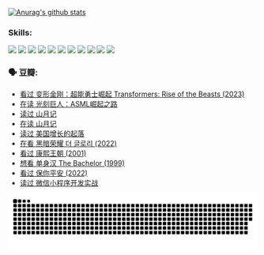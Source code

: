 
[![Anurag's github stats](https://github-readme-stats.vercel.app/api?username=w940853815)](https://github.com/anuraghazra/github-readme-stats)

### Skills:

<code><img height="32" src="https://cdn.jsdelivr.net/npm/simple-icons@v5/icons/python.svg"></code>
<code><img height="32" src="https://cdn.jsdelivr.net/npm/simple-icons@v5/icons/javascript.svg"></code>
<code><img height="32" src="https://cdn.jsdelivr.net/npm/simple-icons@v5/icons/django.svg"></code>
<code><img height="32" src="https://cdn.jsdelivr.net/npm/simple-icons@v5/icons/flask.svg"></code>
<code><img height="32" src="https://cdn.jsdelivr.net/npm/simple-icons@v5/icons/vuetify.svg"></code>
<code><img height="32" src="https://cdn.jsdelivr.net/npm/simple-icons@v5/icons/git.svg"></code>
<code><img height="32" src="https://cdn.jsdelivr.net/npm/simple-icons@v5/icons/docker.svg"></code>
<code><img height="32" src="https://cdn.jsdelivr.net/npm/simple-icons@v5/icons/postgresql.svg"></code>
<code><img height="32" src="https://cdn.jsdelivr.net/npm/simple-icons@v5/icons/elasticsearch.svg"></code>
<code><img height="32" src="https://cdn.jsdelivr.net/npm/simple-icons@v5/icons/macos.svg"></code>
<code><img height="32" src="https://cdn.jsdelivr.net/npm/simple-icons@v5/icons/linux.svg"></code>

### 🗣 豆瓣:

<!-- DOUBAN-ACTIVITIES:START -->
- [看过 变形金刚：超能勇士崛起 Transformers: Rise of the Beasts‎ (2023)](https://www.douban.com/people/136069238/status/4267685771/?_i=86878020)
- [在读 光刻巨人：ASML崛起之路](https://www.douban.com/people/136069238/status/4266569048/?_i=86878020)
- [读过 山月记](https://www.douban.com/people/136069238/status/4266567455/?_i=86878020)
- [在读 山月记](https://www.douban.com/people/136069238/status/4256796460/?_i=86878020)
- [读过 美国增长的起落](https://www.douban.com/people/136069238/status/4256795052/?_i=86878020)
- [在看 黑暗荣耀 더 글로리‎ (2022)](https://www.douban.com/people/136069238/status/4256207386/?_i=86878020)
- [看过 康熙王朝‎ (2001)](https://www.douban.com/people/136069238/status/4254396418/?_i=86878020)
- [想看 单身汉 The Bachelor‎ (1999)](https://www.douban.com/people/136069238/status/4250318861/?_i=86878020)
- [看过 保你平安‎ (2022)](https://www.douban.com/people/136069238/status/4239139510/?_i=86878020)
- [读过 微信小程序开发实战](https://www.douban.com/people/136069238/status/4237321528/?_i=86878020)
<!-- DOUBAN-ACTIVITIES:END -->


![Snake animation](https://raw.githubusercontent.com/w940853815/w940853815/output/github-contribution-grid-snake.svg)

<!--
**w940853815/w940853815** is a ✨ _special_ ✨ repository because its `README.md` (this file) appears on your GitHub profile.

Here are some ideas to get you started:

- 🔭 I’m currently working on ...
- 🌱 I’m currently learning ...
- 👯 I’m looking to collaborate on ...
- 🤔 I’m looking for help with ...
- 💬 Ask me about ...
- 📫 How to reach me: ...
- 😄 Pronouns: ...
- ⚡ Fun fact: ...
-->
